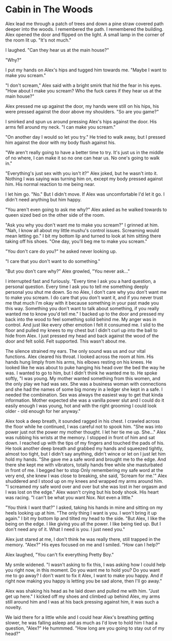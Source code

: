 # Cabin in The Woods

Alex lead me through a patch of trees and down a pine straw covered path deeper into the woods. I remembered the path. I remembered the building. Alex  opened the door and flipped on the light. A small lamp in the corner of the room lit up. "It's not much."

I laughed. "Can they hear us at the main house?"

"Why?"

I put my hands on Alex's hips and tugged him towards me. "Maybe I want to make you scream."

"I don't scream," Alex said with a bright smirk that hid the fear in his eyes. "How about I make you scream? Who the fuck cares if they hear us at the main house?"

Alex pressed me up against the door, my hands were still on his hips, his were pressed against the door above my shoulders. "So are you game?"

I smirked and spun us around pressing Alex's hips against the door. His arms fell around my neck. "I can make you scream."

"On another day I would so let you try." He tried to walk away, but I pressed him against the door with my body flush against his.  

"We aren't really going to have a better time to try. It's just us in the middle of no where, I can make it so no one can hear us. No one's going to walk in."

"Everything's just sex with you isn't it?" Alex joked, but he wasn't into it. Nothing I was saying was turning him on, except my body pressed against him. His normal reaction to me being near.

I let him go. "No." But I didn't move. If Alex was uncomfortable I'd let it go. I didn't need anything but him happy.

"You aren't even going to ask me why?" Alex asked as he walked towards to queen sized bed on the other side of the room.  

"Ask you why you don't want me to make you scream?" I grinned at him. "Nah, I know all about my little mushu's control issues. Screaming would mean letting go." I bit my bottom lip and turned to look at him sitting there taking off his shoes. "One day, you'll beg me to make you scream."

"You don't care do you?" he asked never looking up.

"I care that you don't want to do something."

"But you don't care why?" Alex growled, "You never ask..."

I interrupted fast and furiously. "Every time I ask you a hard question, a personal question. Every time I ask you to tell me something deeply personal you shut me down.  So no Alex, I don't care why you don't want me to make you scream. I do care that you don't want it, and if you never trust me that much I'm okay with it because something in your past made you this way. Something you don't want to talk about something, if you really wanted me to know you'd tell me." I backed up to the door and pressed my back into the wood to feel something solid behind me. My anger was in control. And just like every other emotion I felt it consumed me. I slid to the floor and pulled my knees to my chest but I didn't curl up into the ball to hide from Alex. I just pressed my head and back against the wood of the door and felt solid. Felt supported. This wasn't about me.

The silence strained my ears. The only sound was us and our vital functions. Alex cleared his throat. I looked across the room at him. His hands hung limply from his arms, his elbows resting on his knees. He looked like he was about to puke hanging his head over the bed the way he was. I wanted to go to him, but I didn't think he wanted me to. He spoke softly, "I was young. My mother wanted something from this women, and the only play we had was sex. She was a business woman with connections and she had the names of some big money in a ledger she kept in a safe. I needed the combination. Sex was always the easiest way to get that kinda information. Mother expected she was a vanilla power slut and I could do it easily enough I was young, hot and with the right grooming I could look older - old enough for her anyway."

Alex took a deep breath, it sounded ragged in his chest. I crawled across the floor while he continued, I was careful not to spook him. "She was into power just not the power my mother thought. I let her tie me up. She..." Alex was rubbing his wrists at the memory. I stopped in front of him and sat down. I reached up with the tips of my fingers and touched the pads of his. He took another deep breath and grabbed my hands and squeezed tightly, almost too tight, but I didn't say anything, didn't wince or let on I just let him hold my hands. "She gave me a safe word and brought me to the edge. And there she kept me with vibrators, totally hands free while she masturbated in front of me. I begged her to stop  Only remembering my safe word at the very end, she knew I was close to breaking, she said, 'Scream for me.'" Alex shuddered and I stood up on my knees and wrapped my arms around him. "I screamed my safe word over and over but she was lost in her orgasm and I was lost on the edge." Alex wasn't crying but his body shook.  His heart was racing. "I can't be what you want Nox. Not even a little."

"You think I want that?" I asked, taking his hands in mine and sitting on my heels looking up at him. "The only thing I want is you. I won't bring it up again." I bit my bottom lip and  tilted my head to the side. "But Alex, I like the being on the edge. I like giving you all the power. I like being tied up. But I don't need any of it. What I need is you. I just need you."

Alex just stared at me, I don't think he was really there, still trapped in the memory.  "Alex?" His eyes focused on me and I smiled. "How can I help?"

Alex laughed, "You can't fix everything Pretty Boy."

My smile widened. "I wasn't asking to fix this, I was asking how I could help you right now, in this moment. Do you want me to hold you? Do you want me to go away? I don't want to fix it Alex, I want to make you happy. And if right now making you happy is letting you be sad alone, then I'll go away."  

Alex was shaking his head as he laid down and pulled me with him. "Just get up here." I kicked off my shoes and climbed up behind Alex, my arms still around him and I was at his back pressing against him, it was such a novelty.  

We laid there for a little while and I could hear Alex's breathing getting slower, he was falling asleep and as much as I'd love to hold him I had a question, "Alex?" He hummmed.  "How long are you going to stay out of my head?"